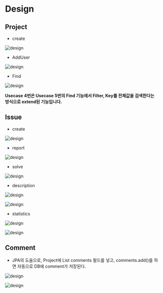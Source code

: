 #   Design
##  Project
+   create

![design](./resources/create_project.jpg)


+ AddUser

![design](./resources/addUserToProject.png)


+ Find

![design](./resources/find_issue.png)

**Usecase 4번은 Usecase 5번의 Find 기능에서 Filter, Key를 전체값을 검색한다는 방식으로 extend된 기능입니다.**


##  Issue
+   create

![design](./resources/report_issue.jpg)

+  report

![design](./resources/addIssue.jpg)

+  solve

![design](./resources/issueSolved.jpg)

+  description

![design](./resources/Issue_description_SSD.png)

![design](./resources/Issue_description.png)

+ statistics

![design](./resources/Issue_staticstics_SSD.png)

![design](./resources/Issue_statistics.png)

##  Comment
+   JPA의 도움으로, Project에 List<Comment> comments 필드를 넣고, comments.add()를 하면 자동으로 DB에 comment가 저장된다.

![design](./resources/Comment_SSD.png)

![design](./resources/Comment.png)
